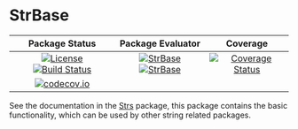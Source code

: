 # StrBase

| **Package Status** | **Package Evaluator** | **Coverage**      |
|:------------------:|:---------------------:|:-----------------:|
| [![License](http://img.shields.io/badge/license-MIT-brightgreen.svg?style=flat)](LICENSE.md) [![Build Status](https://travis-ci.org/JuliaString/StrBase.jl.svg?branch=master)](https://travis-ci.org/JuliaString/StrBase.jl) | [![StrBase](http://pkg.julialang.org/badges/StrBase_0.6.svg)](http://pkg.julialang.org/?pkg=StrBase) [![StrBase](http://pkg.julialang.org/badges/StrBase_0.7.svg)](http://pkg.julialang.org/?pkg=StrBase) | [![Coverage Status](https://coveralls.io/repos/github/JuliaString/StrBase.jl/badge.svg?branch=master)](https://coveralls.io/github/JuliaString/StrBase.jl?branch=master)
[![codecov.io](http://codecov.io/github/JuliaString/StrBase.jl/coverage.svg?branch=master)](http://codecov.io/github/JuliaString/StrBase.jl?branch=master) |

See the documentation in the [Strs](https://github.com/JuliaString/Strs.jl) package,
this package contains the basic functionality, which can be used by other string related packages.
